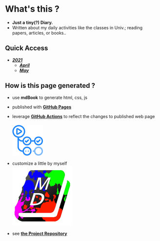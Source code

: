 # What's this ?
- **Just a tiny(?) Diary.** 
- Written about my daily activities like the classes in Univ.; reading papers, articles, or books..

## Quick Access
- [***2021***](./2021/top.md)
    - [***April***](./2021/April/top.md)
    - [***May***](./2021/May/top.md)

## How is this page generated ?
- use **mdBook** to generate html, css, js
- published with [**GitHub Pages**](https://docs.github.com/en/pages)
- leverage [**GitHub Actions**](https://github.com/features/actions) to reflect the changes to published web page  
    　  
    <img src="./img_folder/github_actions.png" alt="github_actions" width="100"/>  

- customize a little by myself  
    ![painted mdBook](./img_folder/painted_favicon.png)  
  
- see [**the Project Repository**](https://github.com/OtsuKotsu/daily_log)

